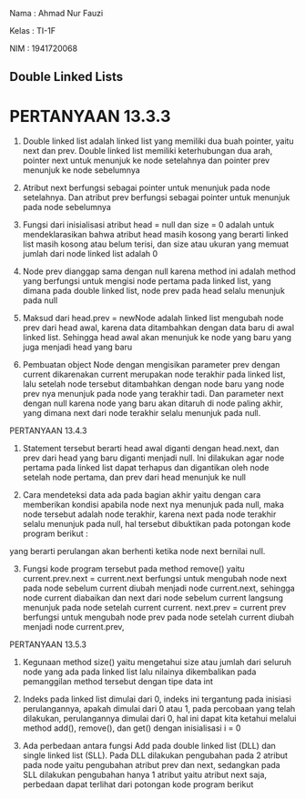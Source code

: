 Nama : Ahmad Nur Fauzi

Kelas : TI-1F

NIM : 1941720068

 ## Double Linked Lists
 # PERTANYAAN 13.3.3
1. Double linked list adalah linked list yang memiliki dua buah pointer, yaitu next dan prev. Double linked list memiliki keterhubungan dua arah, pointer next untuk menunjuk ke node setelahnya dan pointer prev menunjuk ke node sebelumnya

2. Atribut next berfungsi sebagai pointer untuk menunjuk pada node setelahnya. Dan atribut prev berfungsi sebagai pointer untuk menunjuk pada node sebelumnya

3. Fungsi dari inisialisasi atribut head = null dan size = 0 adalah untuk mendeklarasikan bahwa atribut head masih kosong yang berarti linked list masih kosong atau belum terisi, dan size atau ukuran yang memuat jumlah dari node linked list adalah 0

 4. Node prev dianggap sama dengan null karena method ini adalah method yang berfungsi untuk mengisi node pertama pada linked list, yang dimana pada double linked list, node prev pada head selalu menunjuk pada null

5. Maksud dari head.prev = newNode adalah linked list mengubah node prev dari head awal, karena data ditambahkan dengan data baru di awal linked list. Sehingga head awal akan menunjuk ke node yang baru yang juga menjadi head yang baru

6. Pembuatan object Node dengan mengisikan parameter prev dengan current dikarenakan current merupakan node terakhir pada linked list, lalu setelah node tersebut ditambahkan dengan node baru yang node prev nya menunjuk pada node yang terakhir tadi. Dan parameter next dengan null karena node yang baru akan ditaruh di node paling akhir, yang dimana next dari node terakhir selalu menunjuk pada null.

PERTANYAAN 13.4.3
1. Statement tersebut berarti head awal diganti dengan head.next, dan prev dari head yang baru diganti menjadi null. Ini dilakukan agar node pertama pada linked list dapat terhapus dan digantikan oleh node setelah node pertama, dan prev dari head menunjuk ke null

2. Cara mendeteksi data ada pada bagian akhir yaitu dengan cara memberikan kondisi apabila node next nya menunjuk pada null, maka node tersebut adalah node terakhir, karena next pada node terakhir selalu menunjuk pada null, hal tersebut dibuktikan pada potongan kode program berikut :



yang berarti perulangan akan berhenti ketika node next bernilai null.

3. Fungsi kode program tersebut pada method remove() yaitu current.prev.next = current.next berfungsi untuk mengubah node next pada node sebelum current diubah menjadi node current.next, sehingga node current diabaikan dan next dari node sebelum current langsung menunjuk pada node setelah current current. next.prev = current prev berfungsi untuk mengubah node prev pada node setelah current diubah menjadi node current.prev, 

PERTANYAAN 13.5.3
1. Kegunaan method size() yaitu mengetahui size atau jumlah dari seluruh node yang ada pada linked list lalu nilainya dikembalikan pada pemanggilan method tersebut dengan tipe data int

2. Indeks pada linked list dimulai dari 0, indeks ini tergantung pada inisiasi perulangannya, apakah dimulai dari 0 atau 1, pada percobaan yang telah dilakukan, perulangannya dimulai dari 0, hal ini dapat kita ketahui melalui method add(), remove(), dan get() dengan inisialisasi i = 0

3. Ada perbedaan antara fungsi Add pada double linked list (DLL) dan single linked list (SLL). Pada DLL dilakukan pengubahan pada 2 atribut pada node yaitu pengubahan atribut prev dan next, sedangkan pada SLL dilakukan pengubahan hanya 1 atribut yaitu atribut next saja, perbedaan dapat terlihat dari potongan kode program berikut